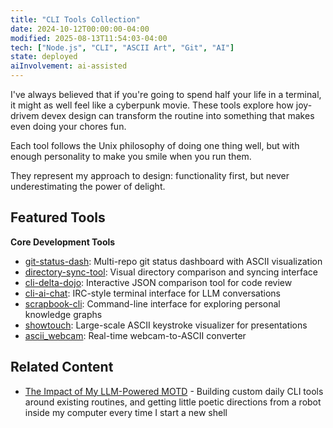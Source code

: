 ```yaml
---
title: "CLI Tools Collection"
date: 2024-10-12T00:00:00-04:00
modified: 2025-08-13T11:54:03-04:00
tech: ["Node.js", "CLI", "ASCII Art", "Git", "AI"]
state: deployed
aiInvolvement: ai-assisted
---
```


I've always believed that if you're going to spend half your life in a terminal, it might as well feel like a cyberpunk movie. These tools explore how joy-drivem devex design can transform the routine into something that makes even doing your chores fun.

Each tool follows the Unix philosophy of doing one thing well, but with enough personality to make you smile when you run them.

They represent my approach to design: functionality first, but never underestimating the power of delight.

## Featured Tools

**Core Development Tools**
- [git-status-dash](https://github.com/ejfox/git-status-dash): Multi-repo git status dashboard with ASCII visualization
- [directory-sync-tool](https://github.com/ejfox/directory-sync-tool): Visual directory comparison and syncing interface
- [cli-delta-dojo](https://github.com/ejfox/cli-delta-dojo): Interactive JSON comparison tool for code review
- [cli-ai-chat](https://github.com/ejfox/cli-ai-chat): IRC-style terminal interface for LLM conversations
- [scrapbook-cli](https://github.com/ejfox/scrapbook-cli): Command-line interface for exploring personal knowledge graphs
- [showtouch](https://github.com/ejfox/showtouch): Large-scale ASCII keystroke visualizer for presentations
- [ascii_webcam](https://github.com/ejfox/ascii_webcam): Real-time webcam-to-ASCII converter

## Related Content
- [The Impact of My LLM-Powered MOTD](https://www.youtube.com/watch?v=-30fckKXi3k) - Building custom daily CLI tools around existing routines, and getting little poetic directions from a robot inside my computer every time I start a new shell